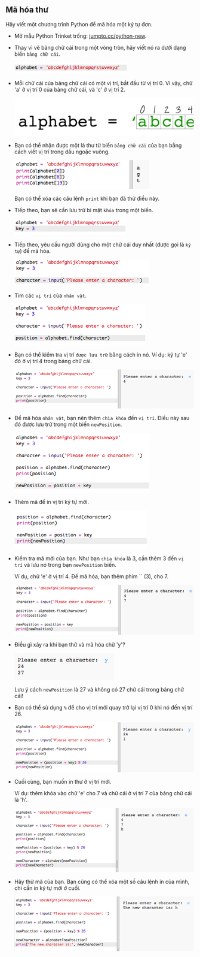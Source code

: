 ## Mã hóa thư

Hãy viết một chương trình Python để mã hóa một ký tự đơn.

+ Mở mẫu Python Trinket trống: <a href="http://jumpto.cc/python-new" target="_blank">jumpto.cc/python-new</a>.

+ Thay vì vẽ bảng chữ cái trong một vòng tròn, hãy viết nó ra dưới dạng biến `bảng chữ cái`.
    
    ![ảnh chụp màn hình](images/messages-alphabet.png)

+ Mỗi chữ cái của bảng chữ cái có một vị trí, bắt đầu từ vị trí 0. Vì vậy, chữ 'a' ở vị trí 0 của bảng chữ cái, và 'c' ở vị trí 2.
    
    ![ảnh chụp màn hình](images/messages-array.png)

+ Bạn có thể nhận được một lá thư từ biến `bảng chữ cái` của bạn bằng cách viết vị trí trong dấu ngoặc vuông.
    
    ![ảnh chụp màn hình](images/messages-alphabet-array.png)
    
    Bạn có thể xóa các câu lệnh `print` khi bạn đã thử điều này.

+ Tiếp theo, bạn sẽ cần lưu trữ bí mật `khóa` trong một biến.
    
    ![ảnh chụp màn hình](images/messages-key.png)

+ Tiếp theo, yêu cầu người dùng cho một chữ cái duy nhất (được gọi là `ký tự`) để mã hóa.
    
    ![ảnh chụp màn hình](images/messages-character.png)

+ Tìm các `vị trí` của `nhân vật`.
    
    ![ảnh chụp màn hình](images/messages-position.png)

+ Bạn có thể kiểm tra vị trí `được lưu trữ` bằng cách in nó. Ví dụ: ký tự 'e' đó ở vị trí 4 trong bảng chữ cái.
    
    ![ảnh chụp màn hình](images/messages-position-test.png)

+ Để mã hóa `nhân vật`, bạn nên thêm `chìa khóa` đến `vị trí`. Điều này sau đó được lưu trữ trong một biến `newPosition`.
    
    ![ảnh chụp màn hình](images/messages-newposition.png)

+ Thêm mã để in vị trí ký tự mới.
    
    ![ảnh chụp màn hình](images/messages-newposition-print.png)

+ Kiểm tra mã mới của bạn. Như bạn `chìa khóa` là 3, cần thêm 3 đến `vị trí` và lưu nó trong bạn `newPosition` biến.
    
    Ví dụ, chữ 'e' ở vị trí 4. Để mã hóa, bạn thêm phím `` (3), cho 7.
    
    ![ảnh chụp màn hình](images/messages-newposition-test.png)

+ Điều gì xảy ra khi bạn thử và mã hóa chữ 'y'?
    
    ![ảnh chụp màn hình](images/messages-modulus-bug.png)
    
    Lưu ý cách `newPosition` là 27 và không có 27 chữ cái trong bảng chữ cái!

+ Bạn có thể sử dụng `%` để cho vị trí mới quay trở lại vị trí 0 khi nó đến vị trí 26.
    
    ![ảnh chụp màn hình](images/messages-modulus.png)

+ Cuối cùng, bạn muốn in thư ở vị trí mới.
    
    Ví dụ: thêm khóa vào chữ 'e' cho 7 và chữ cái ở vị trí 7 của bảng chữ cái là 'h'.
    
    ![ảnh chụp màn hình](images/messages-newcharacter.png)

+ Hãy thử mã của bạn. Bạn cũng có thể xóa một số câu lệnh in của mình, chỉ cần in ký tự mới ở cuối.
    
    ![ảnh chụp màn hình](images/messages-enc-test.png)